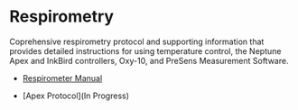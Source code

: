 # Respirometry

Coprehensive respirometry protocol and supporting information that provides detailed instructions for using temperature control, the Neptune Apex and InkBird controllers, Oxy-10, and PreSens Measurement Software.

* [Respirometer Manual](https://github.com/Putnam-Lab/Lab_Management/blob/master/Lab_Resourses/Equipment_Protocols/Respirometry_Protocol/Respirometry_Manual.md)

* [Apex Protocol](In Progress)


